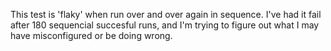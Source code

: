 This test is 'flaky' when run over and over again in sequence.  I've had it fail after 180 sequencial succesful runs, and I'm trying to figure out what I may have misconfigured or be doing wrong.


